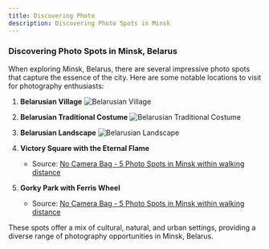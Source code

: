 ```yaml
---
title: Discovering Photo
description: Discovering Photo Spots in Minsk
---
```


### Discovering Photo Spots in Minsk, Belarus

When exploring Minsk, Belarus, there are several impressive photo spots that capture the essence of the city. Here are some notable locations to visit for photography enthusiasts:

1. **Belarusian Village**
   ![Belarusian Village](https://live.staticflickr.com/7297/9181489738_06e6964eef_b.jpg)

2. **Belarusian Traditional Costume**
   ![Belarusian Traditional Costume](https://img.freepik.com/free-photo/young-adults-having-fun-while-folk-dancing_23-2149849680.jpg?size=626&ext=jpg)

3. **Belarusian Landscape**
   ![Belarusian Landscape](https://www.nationsonline.org/gallery/Belarus/Lake-Strusta-Belarus.jpg)

4. **Victory Square with the Eternal Flame**

   - Source: [No Camera Bag - 5 Photo Spots in Minsk within walking distance](https://nocamerabag.com/blog/photo-spots-in-minsk-belarus)

5. **Gorky Park with Ferris Wheel**
   - Source: [No Camera Bag - 5 Photo Spots in Minsk within walking distance](https://nocamerabag.com/blog/photo-spots-in-minsk-belarus)

These spots offer a mix of cultural, natural, and urban settings, providing a diverse range of photography opportunities in Minsk, Belarus.
